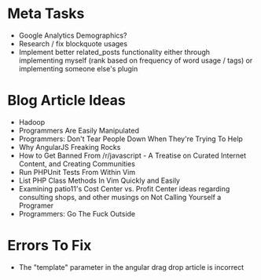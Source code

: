 # Meta Tasks

- Google Analytics Demographics?
- Research / fix blockquote usages
- Implement better related_posts functionality either through implementing myself (rank based on frequency of word usage / tags) or implementing someone else's plugin

# Blog Article Ideas

- Hadoop
- Programmers Are Easily Manipulated
- Programmers: Don't Tear People Down When They're Trying To Help
- Why AngularJS Freaking Rocks
- How to Get Banned From /r/javascript - A Treatise on Curated Internet Content, and Creating Communities 
- Run PHPUnit Tests From Within Vim
- List PHP Class Methods In Vim Quickly and Easily
- Examining patio11's Cost Center vs. Profit Center ideas regarding consulting shops, and other musings on Not Calling Yourself a Programer 
- Programmers: Go The Fuck Outside

# Errors To Fix

- The "template" parameter in the angular drag drop article is incorrect
